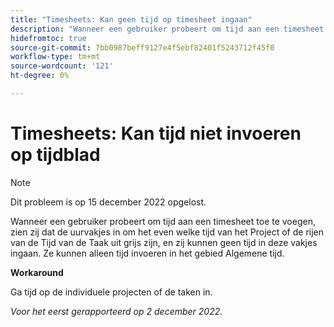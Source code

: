 ```yaml
---
title: "Timesheets: Kan geen tijd op timesheet ingaan"
description: "Wanneer een gebruiker probeert om tijd aan een timesheet toe te voegen, zien zij dat de uurvakjes in om het even welke tijd van het Project of de rijen van de Tijd van de Taak grijs uit zijn, en zij kunnen geen tijd in deze vakjes ingaan. Ze kunnen alleen tijd invoeren in het gebied Algemene tijd."
hidefromtoc: true
source-git-commit: 7bb0987beff9127e4f5ebf82401f5243712f45f0
workflow-type: tm+mt
source-wordcount: '121'
ht-degree: 0%

---
```



# Timesheets: Kan tijd niet invoeren op tijdblad

>[!NOTE]
>
>Dit probleem is op 15 december 2022 opgelost.

Wanneer een gebruiker probeert om tijd aan een timesheet toe te voegen, zien zij dat de uurvakjes in om het even welke tijd van het Project of de rijen van de Tijd van de Taak uit grijs zijn, en zij kunnen geen tijd in deze vakjes ingaan. Ze kunnen alleen tijd invoeren in het gebied Algemene tijd.

**Workaround**

Ga tijd op de individuele projecten of de taken in.

_Voor het eerst gerapporteerd op 2 december 2022._

